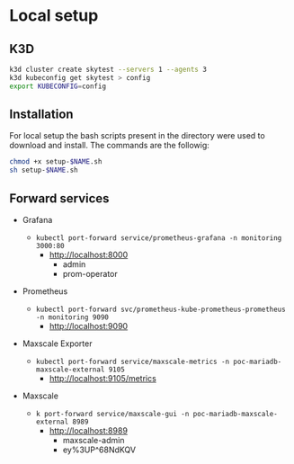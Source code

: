 # Local setup

## K3D

```Bash
k3d cluster create skytest --servers 1 --agents 3
k3d kubeconfig get skytest > config
export KUBECONFIG=config
```

## Installation

For local setup the bash scripts present in the directory were used to download and install.
The commands are the followig:

```Bash
chmod +x setup-$NAME.sh
sh setup-$NAME.sh
```

## Forward services

- Grafana
  - `kubectl port-forward service/prometheus-grafana -n monitoring 3000:80`
    - <http://localhost:8000>
      - admin
      - prom-operator

- Prometheus
  - `kubectl port-forward svc/prometheus-kube-prometheus-prometheus -n monitoring 9090`
    - <http://localhost:9090>

- Maxscale Exporter
  - `kubectl port-forward service/maxscale-metrics -n poc-mariadb-maxscale-external 9105`
    - <http://localhost:9105/metrics>

- Maxscale
  - `k port-forward service/maxscale-gui -n poc-mariadb-maxscale-external 8989`
    - <http://localhost:8989>
      - maxscale-admin
      - ey%3UP^68NdKQV
